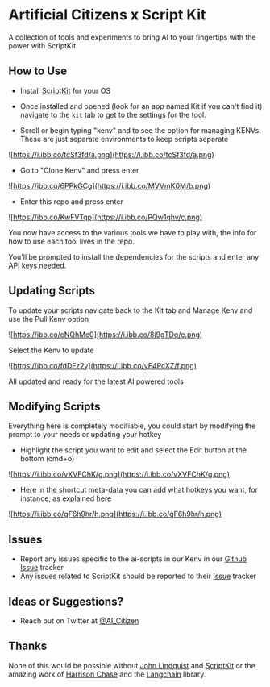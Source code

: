 # Artificial Citizens x Script Kit

<p>A collection of tools and experiments to bring AI to your fingertips with the power with ScriptKit.</p>

## How to Use

- Install [ScriptKit](https://www.scriptkit.com/) for your OS

- Once installed and opened (look for an app named Kit if you can't find it) navigate to the `kit` tab to get to the settings for the tool.

- Scroll or begin typing "kenv" and to see the option for managing KENVs. These are just separate environments to keep scripts separate

![https://i.ibb.co/tcSf3fd/a.png](https://i.ibb.co/tcSf3fd/a.png)

- Go to "Clone Kenv" and press enter

![https://ibb.co/6PPkGCg](https://i.ibb.co/MVVmK0M/b.png)

- Enter this repo and press enter

![https://ibb.co/KwFVTqp](https://i.ibb.co/PQw1qhv/c.png)

You now have access to the various tools we have to play with, the info for how to use each tool
lives in the repo.

You'll be prompted to install the dependencies for the scripts and enter any API keys needed.

## Updating Scripts

To update your scripts navigate back to the Kit tab and Manage Kenv and use the Pull Kenv option

![https://ibb.co/cNQhMc0](https://i.ibb.co/8j9gTDq/e.png)

Select the Kenv to update

![https://ibb.co/fdDFz2y](https://i.ibb.co/yF4PcXZ/f.png)

All updated and ready for the latest AI powered tools

## Modifying Scripts

Everything here is completely modifiable, you could start by modifying the prompt to your needs or updating your hotkey

- Highlight the script you want to edit and select the Edit button at the bottom (cmd+o)

![https://i.ibb.co/vXVFChK/g.png](https://i.ibb.co/vXVFChK/g.png)

- Here in the shortcut meta-data you can add what hotkeys you want, for instance, as explained [here](https://github.com/johnlindquist/kit/blob/main/GUIDE.md#-shortcut-metadata)

![https://i.ibb.co/qF6h9hr/h.png](https://i.ibb.co/qF6h9hr/h.png)

## Issues

- Report any issues specific to the ai-scripts in our Kenv in our [Github Issue](https://github.com/artificialcitizens/ac-scripts/issues) tracker
- Any issues related to ScriptKit should be reported to their [Issue](https://github.com/johnlindquist/kit/issues) tracker

## Ideas or Suggestions?

- Reach out on Twitter at [@AI_Citizen](https://twitter.com/AI_Citizen)

## Thanks

None of this would be possible without [John Lindquist](https://twitter.com/johnlindquist) and [ScriptKit](https://www.scriptkit.com/) or the amazing work of [Harrison Chase](https://twitter.com/HWChase17) and the [Langchain](https://docs.langchain.com/docs/) library.
